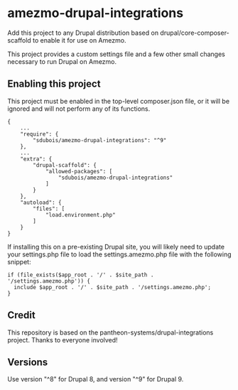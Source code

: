 # amezmo-drupal-integrations

Add this project to any Drupal distribution based on drupal/core-composer-scaffold to enable it for use on Amezmo.

This project provides a custom settings file and a few other small changes necessary to run Drupal on Amezmo.

## Enabling this project

This project must be enabled in the top-level composer.json file, or it will be ignored and will not perform any of its functions.
```
{
    ...
    "require": {
        "sdubois/amezmo-drupal-integrations": "^9"
    },
    ...
    "extra": {
        "drupal-scaffold": {
            "allowed-packages": [
                "sdubois/amezmo-drupal-integrations"
            ]
        }
    },
    "autoload": {
        "files": [
            "load.environment.php"
        ]
    }
}
```

If installing this on a pre-existing Drupal site, you will likely need to update your settings.php file to load the settings.amezmo.php file with the following snippet:

```
if (file_exists($app_root . '/' . $site_path . '/settings.amezmo.php')) {
  include $app_root . '/' . $site_path . '/settings.amezmo.php';
}
```

## Credit

This repository is based on the pantheon-systems/drupal-integrations project. Thanks to everyone involved!

## Versions

Use version "^8" for Drupal 8, and version "^9" for Drupal 9.
